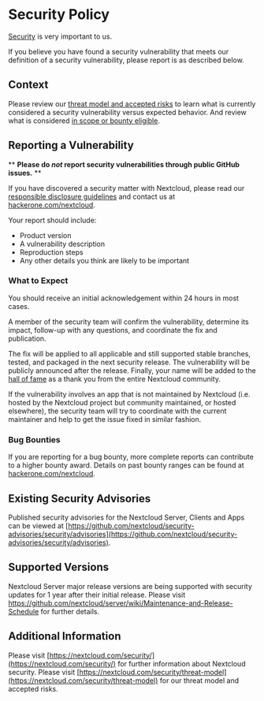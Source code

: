 <!--
SPDX-FileCopyrightText: 2021-2024 Nextcloud GmbH and Nextcloud contributors
SPDX-License-Identifier: MIT
-->

# Security Policy

[Security](https://nextcloud.com/security/) is very important to us.

If you believe you have found a security vulnerability that meets our definition of a security
vulnerability, please report is as described below.

## Context

Please review our [threat model and accepted risks](https://nextcloud.com/security/threat-model) to learn what
is currently considered a security vulnerability versus expected behavior. And review what is considered
[in scope or bounty eligible](https://hackerone.com/nextcloud/policy_scopes).


## Reporting a Vulnerability

** **Please do _not_ report security vulnerabilities through public GitHub issues.** **

If you have discovered a security matter with Nextcloud, please read our
[responsible disclosure guidelines](https://nextcloud.com/security/) and contact us at
[hackerone.com/nextcloud](https://hackerone.com/nextcloud).

Your report should include:

- Product version
- A vulnerability description
- Reproduction steps
- Any other details you think are likely to be important

### What to Expect

You should receive an initial acknowledgement within 24 hours in most cases.

A member of the security team will confirm the vulnerability, determine its impact, follow-up with any questions,
and coordinate the fix and publication.

The fix will be applied to all applicable and still supported stable branches, tested, and packaged in the next security release.
The vulnerability will be publicly announced after the release. Finally, your name will be added
to the [hall of fame](https://hackerone.com/nextcloud/thanks) as a thank you from the entire Nextcloud
community.

If the vulnerability involves an app that is not maintained by Nextcloud (i.e. hosted by the 
Nextcloud project but community maintained, or hosted elsewhere), the security team will try to coordinate with the
current maintainer and help to get the issue fixed in similar fashion.

### Bug Bounties

If you are reporting for a bug bounty, more complete reports can contribute to a higher bounty award. Details
on past bounty ranges can be found at [hackerone.com/nextcloud](https://hackerone.com/nextcloud).

## Existing Security Advisories

Published security advisories for the Nextcloud Server, Clients and Apps can be viewed at
[https://github.com/nextcloud/security-advisories/security/advisories](https://github.com/nextcloud/security-advisories/security/advisories).

## Supported Versions

Nextcloud Server major release versions are being supported with security updates for 1 year after their initial release.
Please visit https://github.com/nextcloud/server/wiki/Maintenance-and-Release-Schedule for further details.

## Additional Information

Please visit [https://nextcloud.com/security/](https://nextcloud.com/security/) for further information about Nextcloud security.
Please visit [https://nextcloud.com/security/threat-model](https://nextcloud.com/security/threat-model) for our threat model and accepted risks.
